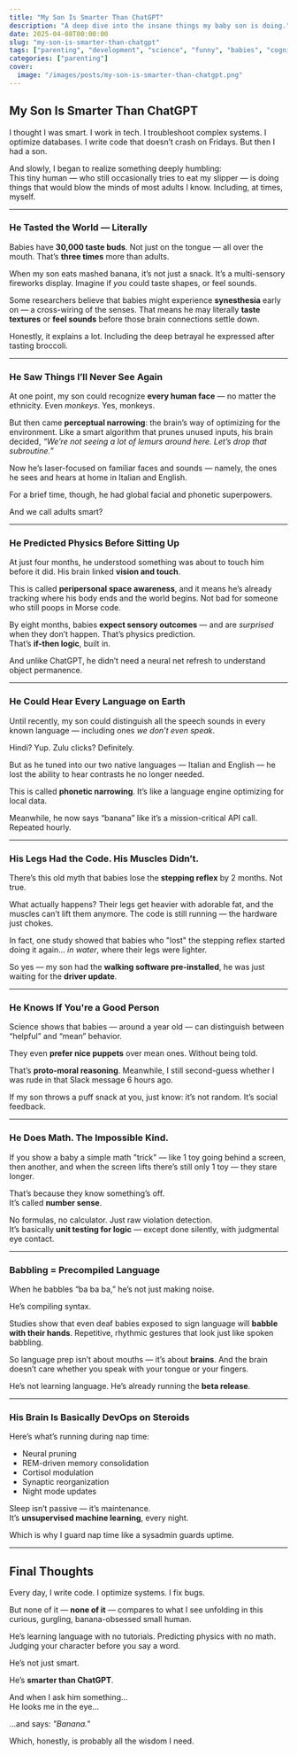 ```yaml
---
title: "My Son Is Smarter Than ChatGPT"
description: "A deep dive into the insane things my baby son is doing."
date: 2025-04-08T00:00:00
slug: "my-son-is-smarter-than-chatgpt"
tags: ["parenting", "development", "science", "funny", "babies", "cognition"]
categories: ["parenting"]
cover:
  image: "/images/posts/my-son-is-smarter-than-chatgpt.png"
---
```


## My Son Is Smarter Than ChatGPT

I thought I was smart. I work in tech. I troubleshoot complex systems. I optimize databases. I write code that doesn’t crash on Fridays. But then I had a son.

And slowly, I began to realize something deeply humbling:  
This tiny human — who still occasionally tries to eat my slipper — is doing things that would blow the minds of most adults I know. Including, at times, myself.

---

### He Tasted the World — Literally

Babies have **30,000 taste buds**. Not just on the tongue — all over the mouth. That’s **three times** more than adults.

When my son eats mashed banana, it’s not just a snack. It’s a multi-sensory fireworks display. Imagine if *you* could taste shapes, or feel sounds.

Some researchers believe that babies might experience **synesthesia** early on — a cross-wiring of the senses. That means he may literally **taste textures** or **feel sounds** before those brain connections settle down.

Honestly, it explains a lot. Including the deep betrayal he expressed after tasting broccoli.

---

### He Saw Things I’ll Never See Again

At one point, my son could recognize **every human face** — no matter the ethnicity. Even *monkeys*. Yes, monkeys.

But then came **perceptual narrowing**: the brain’s way of optimizing for the environment. Like a smart algorithm that prunes unused inputs, his brain decided, *“We’re not seeing a lot of lemurs around here. Let’s drop that subroutine.”*

Now he’s laser-focused on familiar faces and sounds — namely, the ones he sees and hears at home in Italian and English.

For a brief time, though, he had global facial and phonetic superpowers.

And we call adults smart?

---

### He Predicted Physics Before Sitting Up

At just four months, he understood something was about to touch him before it did. His brain linked **vision and touch**.

This is called **peripersonal space awareness**, and it means he’s already tracking where his body ends and the world begins. Not bad for someone who still poops in Morse code.

By eight months, babies **expect sensory outcomes** — and are *surprised* when they don’t happen. That’s physics prediction.  
That’s **if-then logic**, built in.

And unlike ChatGPT, he didn’t need a neural net refresh to understand object permanence.

---

### He Could Hear Every Language on Earth

Until recently, my son could distinguish all the speech sounds in every known language — including ones *we don’t even speak*.

Hindi? Yup. Zulu clicks? Definitely.

But as he tuned into our two native languages — Italian and English — he lost the ability to hear contrasts he no longer needed.

This is called **phonetic narrowing**. It’s like a language engine optimizing for local data.

Meanwhile, he now says “banana” like it’s a mission-critical API call. Repeated hourly.

---

### His Legs Had the Code. His Muscles Didn’t.

There’s this old myth that babies lose the **stepping reflex** by 2 months. Not true.

What actually happens? Their legs get heavier with adorable fat, and the muscles can’t lift them anymore. The code is still running — the hardware just chokes.

In fact, one study showed that babies who "lost" the stepping reflex started doing it again… *in water*, where their legs were lighter.

So yes — my son had the **walking software pre-installed**, he was just waiting for the **driver update**.

---

### He Knows If You're a Good Person

Science shows that babies — around a year old — can distinguish between “helpful” and “mean” behavior.

They even **prefer nice puppets** over mean ones. Without being told.

That’s **proto-moral reasoning**. Meanwhile, I still second-guess whether I was rude in that Slack message 6 hours ago.

If my son throws a puff snack at you, just know: it’s not random. It’s social feedback.

---

### He Does Math. The Impossible Kind.

If you show a baby a simple math "trick" — like 1 toy going behind a screen, then another, and when the screen lifts there’s still only 1 toy — they stare longer.

That’s because they know something’s off.  
It’s called **number sense**.

No formulas, no calculator. Just raw violation detection.  
It’s basically **unit testing for logic** — except done silently, with judgmental eye contact.

---

### Babbling = Precompiled Language

When he babbles “ba ba ba,” he’s not just making noise.

He’s compiling syntax.

Studies show that even deaf babies exposed to sign language will **babble with their hands**. Repetitive, rhythmic gestures that look just like spoken babbling.

So language prep isn’t about mouths — it’s about **brains**. And the brain doesn’t care whether you speak with your tongue or your fingers.

He’s not learning language. He’s already running the **beta release**.

---

### His Brain Is Basically DevOps on Steroids

Here’s what’s running during nap time:

- Neural pruning
- REM-driven memory consolidation
- Cortisol modulation
- Synaptic reorganization
- Night mode updates

Sleep isn’t passive — it’s maintenance.  
It’s **unsupervised machine learning**, every night.

Which is why I guard nap time like a sysadmin guards uptime.

---

## Final Thoughts

Every day, I write code. I optimize systems. I fix bugs.

But none of it — **none of it** — compares to what I see unfolding in this curious, gurgling, banana-obsessed small human.

He’s learning language with no tutorials. Predicting physics with no math. Judging your character before you say a word.

He’s not just smart.

He’s **smarter than ChatGPT**.

And when I ask him something…  
He looks me in the eye…

…and says: *"Banana."*

Which, honestly, is probably all the wisdom I need.